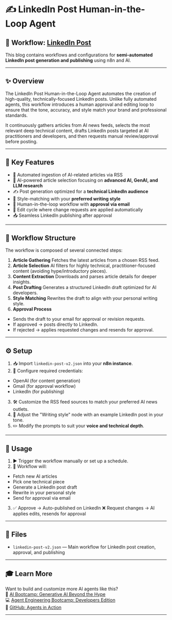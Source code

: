 # ✍️ LinkedIn Post Human-in-the-Loop Agent
## 🔀 Workflow: [LinkedIn Post](https://github.com/aminajavaid30/agents-in-action/tree/substack-blogs/linkedpost-human-in-the-loop)
This blog contains workflows and configurations for **semi-automated LinkedIn post generation and publishing** using n8n and AI.

---

## ✨ Overview
The LinkedIn Post Human-in-the-Loop Agent automates the creation of high-quality, technically-focused LinkedIn posts. Unlike fully automated agents, this workflow introduces a human approval and editing loop to ensure that the tone, accuracy, and style match your brand and professional standards.

It continuously gathers articles from AI news feeds, selects the most relevant deep technical content, drafts LinkedIn posts targeted at AI practitioners and developers, and then requests manual review/approval before posting.

---

## 🚀 Key Features
- 📰 Automated ingestion of AI-related articles via RSS
- 🧠 AI-powered article selection focusing on **advanced AI, GenAI, and LLM research**
- ✍️ Post generation optimized for a **technical LinkedIn audience**
- 🎨 Style-matching with your **preferred writing style**
- 📨 Human-in-the-loop workflow with **approval via email**
- 🔄 Edit cycle where change requests are applied automatically
- 📤 Seamless LinkedIn publishing after approval

---

## 🧩 Workflow Structure
The workflow is composed of several connected steps:
1. **Article Gathering**
Fetches the latest articles from a chosen RSS feed.
2. **Article Selection**
AI filters for highly technical, practitioner-focused content (avoiding hype/introductory pieces).
3. **Content Extraction**
Downloads and parses article details for deeper insights.
4. **Post Drafting**
Generates a structured LinkedIn draft optimized for AI developers.
5. **Style Matching**
Rewrites the draft to align with your personal writing style.
6. **Approval Process**
- Sends the draft to your email for approval or revision requests.
- If approved → posts directly to LinkedIn.
- If rejected → applies requested changes and resends for approval.

---

## ⚙️ Setup
1. 📥 Import `linkedin-post-v2.json` into your **n8n instance**.
2. 🔑 Configure required credentials:
- OpenAI (for content generation)
- Gmail (for approval workflow)
- LinkedIn (for publishing)
3. 🛠️ Customize the RSS feed sources to match your preferred AI news outlets.
4. 🎨 Adjust the "Writing style" node with an example LinkedIn post in your tone.
5. ✏️ Modify the prompts to suit your **voice and technical depth**.

---

## 🚦 Usage
1. ▶️ Trigger the workflow manually or set up a schedule.
2. 🔄 Workflow will:
- Fetch new AI articles
- Pick one technical piece
- Generate a LinkedIn post draft
- Rewrite in your personal style
- Send for approval via email
3. ✅ Approve → Auto-published on LinkedIn
❌ Request changes → AI applies edits, resends for approval

---

## 📁 Files
- `linkedin-post-v2.json` — Main workflow for LinkedIn post creation, approval, and publishing

---

## 🎓 Learn More
Want to build and customize more AI agents like this?\
🤖 [AI Bootcamp: Generative AI Beyond the Hype](https://maven.com/boring-bot/ml-system-design)\
💻 [Agent Engineering Bootcamp: Developers Edition](https://maven.com/boring-bot/advanced-llm)\
📂 [GitHub: Agents in Action](https://github.com/traversaal-ai/agents-in-action)

---
